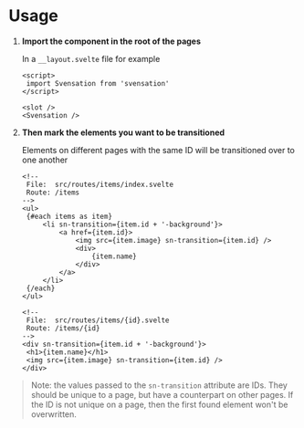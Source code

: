 # Usage

1. **Import the component in the root of the pages**

   In a `__layout.svelte` file for example

   ```svelte
   <script>
   	import Svensation from 'svensation'
   </script>

   <slot />
   <Svensation />
   ```

1. **Then mark the elements you want to be transitioned**

   Elements on different pages with the same ID will be transitioned over to one another

   ```svelte
   <!--
   	File:  src/routes/items/index.svelte
   	Route: /items
   -->
   <ul>
   	{#each items as item}
   		<li sn-transition={item.id + '-background'}>
   			<a href={item.id}>
   				<img src={item.image} sn-transition={item.id} />
   				<div>
   					{item.name}
   				</div>
   			</a>
   		</li>
   	{/each}
   </ul>
   ```

   ```svelte
   <!--
   	File:  src/routes/items/{id}.svelte
   	Route: /items/{id}
   -->
   <div sn-transition={item.id + '-background'}>
   	<h1>{item.name}</h1>
   	<img src={item.image} sn-transition={item.id} />
   </div>
   ```

> Note: the values passed to the `sn-transition` attribute are IDs. They should be unique to a page, but have a counterpart on other pages. If the ID is not unique on a page, then the first found element won't be overwritten.
